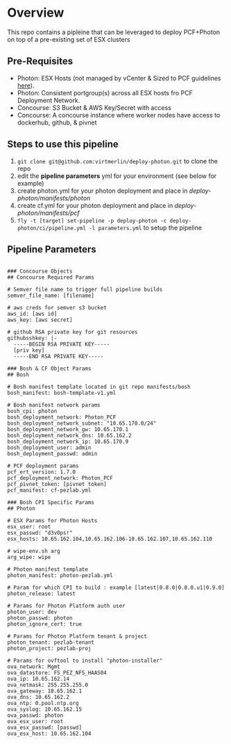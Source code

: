 # Overview

This repo contains a pipleine that can be leveraged to deploy PCF+Photon on top of a pre-existing set of ESX clusters

## Pre-Requisites


* Photon: ESX Hosts (not managed by vCenter & Sized to PCF guidelines [here](http://pcfsizer.cfapps.pez.pivotal.io)).
* Photon: Consistent portgroup(s) across all ESX hosts fro PCF Deployment Network.
* Concourse: S3 Bucket & AWS Key/Secret with access
* Concourse: A concourse instance where worker nodes have access to dockerhub, github, & pivnet

## Steps to use this pipeline

1. `git clone git@github.com:virtmerlin/deploy-photon.git` to clone the repo
2. edit the **pipeline parameters** yml for your environment (see below for example)
3. create photon.yml for your photon deployment and place in *deploy-photon/manifests/photon*
4. create cf.yml for your photon deployment and place in *deploy-photon/manifests/pcf*
5. `fly -t [target] set-pipeline -p deploy-photon -c deploy-photon/ci/pipeline.yml -l parameters.yml` to setup the pipeline



## Pipeline Parameters

``` 

### Concourse Objects
## Concourse Required Params

# Semver file name to trigger full pipeline builds
semver_file_name: [filename]

# aws creds for semver s3 bucket
aws_id: [aws id]
aws_key: [aws secret] 

# github RSA private key for git resources
githubsshkey: |-
  -----BEGIN RSA PRIVATE KEY-----
  [priv key]
  -----END RSA PRIVATE KEY-----

### Bosh & CF Object Params
## Bosh

# Bosh manifest template located in git repo manifests/bosh
bosh_manifest: bosh-template-v1.yml

# Bosh manifest network params
bosh_cpi: photon
bosh_deployment_network: Photon_PCF
bosh_deployment_network_subnet: "10.65.170.0/24"
bosh_deployment_network_gw: 10.65.170.1
bosh_deployment_network_dns: 10.65.162.2
bosh_deployment_network_ip: 10.65.170.9
bosh_deployment_user: admin
bosh_deployment_passwd: admin

# PCF deployment params
pcf_ert_version: 1.7.0
pcf_deployment_network: Photon_PCF
pcf_pivnet_token: [pivnet token]
pcf_manifest: cf-pezlab.yml

### Bosh CPI Specific Params
## Photon

# ESX Params for Photon Hosts
esx_user: root
esx_passwd: "d3v0ps!"
esx_hosts: 10.65.162.104,10.65.162.106-10.65.162.107,10.65.162.110

# wipe-env.sh arg
arg_wipe: wipe

# Photon manifest template
photon_manifest: photon-pezlab.yml

# Param for which CPI to build : example [latest|0.8.0|0.8.0.u1|0.9.0]
photon_release: latest

# Params for Photon Platform auth user
photon_user: dev
photon_passwd: photon
photon_ignore_cert: true

# Params for Photon Platform tenant & project
photon_tenant: pezlab-tenant
photon_project: pezlab-proj

# Params for ovftool to install "photon-installer"
ova_network: Mgmt
ova_datastore: FS_PEZ_NFS_HAAS04
ova_ip: 10.65.162.14
ova_netmask: 255.255.255.0
ova_gateway: 10.65.162.1
ova_dns: 10.65.162.2
ova_ntp: 0.pool.ntp.org
ova_syslog: 10.65.162.15
ova_passwd: photon
ova_esx_user: root
ova_esx_passwd: [passwd]
ova_esx_host: 10.65.162.104
```

